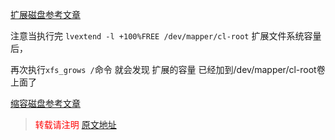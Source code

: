 
[扩展磁盘参考文章][extend centos 8 disk]

[extend centos 8 disk]: https://blog.csdn.net/qq_43743460/article/details/104463116

注意当执行完 `lvextend -l +100%FREE /dev/mapper/cl-root`    扩展文件系统容量后，

再次执行`xfs_grows /`命令 就会发现 扩展的容量 已经加到/dev/mapper/cl-root卷上面了


[缩容磁盘参考文章][shrink centos 8 disk]

[shrink centos 8 disk]: https://www.snad.cz/en/2020/06/16/shrink-centos-8-1-xfs-disk-in-vm/



> <font color="red" >转载请注明 [原文地址](https://www.cnblogs.com/whalefall541/p/15311981.html)</font>